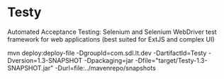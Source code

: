 Testy
=====

Automated Acceptance Testing: Selenium and Selenium WebDriver test framework for web applications (best suited for ExtJS and complex UI)

mvn deploy:deploy-file -DgroupId=com.sdl.lt.dev -DartifactId=Testy -Dversion=1.3-SNAPSHOT -Dpackaging=jar -Dfile="target/Testy-1.3-SNAPSHOT.jar" -Durl=file:../mavenrepo/snapshots